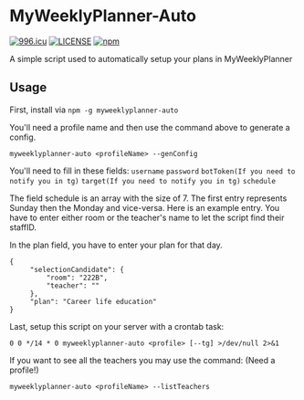 # MyWeeklyPlanner-Auto

[![996.icu](https://img.shields.io/badge/link-996.icu-red.svg)](https://996.icu)
[![LICENSE](https://img.shields.io/badge/license-Anti%20996-blue.svg)](https://github.com/996icu/996.ICU/blob/master/LICENSE)
[![npm](https://img.shields.io/npm/v/myweeklyplanner-auto)](https://www.npmjs.com/package/myweeklyplanner-auto)


A simple script used to automatically setup your plans in MyWeeklyPlanner

## Usage

First, install via `npm -g myweeklyplanner-auto`

You'll need a profile name and then use the command above to generate a config.
```
myweeklyplanner-auto <profileName> --genConfig
```

You'll need to fill in these fields: `username` `password` `botToken(If you need to notify you in tg)` `target(If you need to notify you in tg)` `schedule`

The field schedule is an array with the size of 7. The first entry represents Sunday then the Monday and vice-versa.
Here is an example entry. You have to enter either room or the teacher's name to let the script find their staffID.

In the plan field, you have to enter your plan for that day.
```
{
     "selectionCandidate": {
         "room": "222B",
         "teacher": ""
     },
     "plan": "Career life education"
}
```

Last, setup this script on your server with a crontab task:

```
0 0 */14 * 0 myweeklyplanner-auto <profile> [--tg] >/dev/null 2>&1
```

If you want to see all the teachers you may use the command: (Need a profile!)
```
myweeklyplanner-auto <profileName> --listTeachers
```